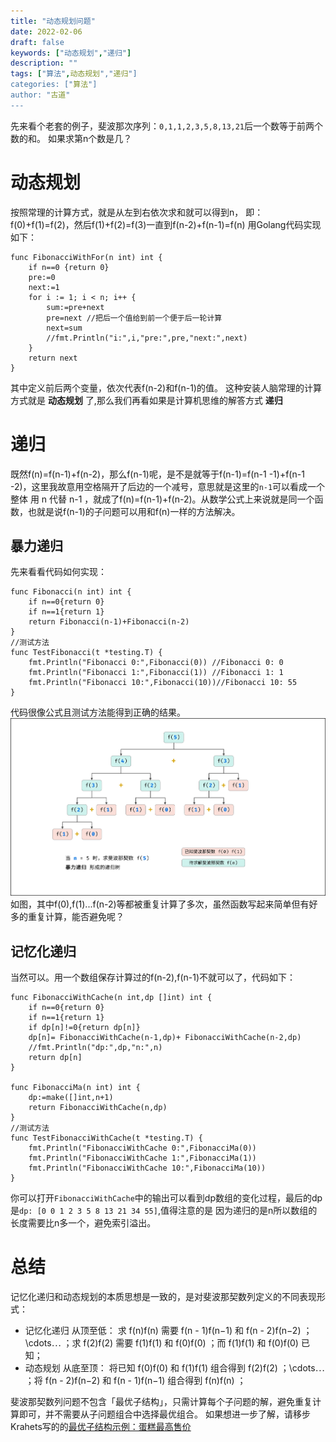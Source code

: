 ```yaml
---
title: "动态规划问题"
date: 2022-02-06
draft: false
keywords: ["动态规划","递归"]
description: ""
tags: ["算法",动态规划","递归"]
categories: ["算法"]
author: "古道" 
---
```

先来看个老套的例子，斐波那次序列：`0,1,1,2,3,5,8,13,21`后一个数等于前两个数的和。
如果求第n个数是几？
# 动态规划
按照常理的计算方式，就是从左到右依次求和就可以得到n，
即：f(0)+f(1)=f(2)，然后f(1)+f(2)=f(3)一直到f(n-2)+f(n-1)=f(n) 用Golang代码实现如下：
``` golang
func FibonacciWithFor(n int) int {
	if n==0 {return 0}
	pre:=0
	next:=1
	for i := 1; i < n; i++ {
		sum:=pre+next
		pre=next //把后一个值给到前一个便于后一轮计算
		next=sum
		//fmt.Println("i:",i,"pre:",pre,"next:",next)
	}
	return next
}
```
其中定义前后两个变量，依次代表f(n-2)和f(n-1)的值。
这种安装人脑常理的计算方式就是 **动态规划** 了,那么我们再看如果是计算机思维的解答方式 **递归**
# 递归
既然f(n)=f(n-1)+f(n-2)，那么f(n-1)呢，是不是就等于f(n-1)=f(n-1 -1)+f(n-1 -2)，这里我故意用空格隔开了后边的一个减号，意思就是这里的`n-1`可以看成一个整体
用 n 代替 n-1 ，就成了f(n)=f(n-1)+f(n-2)。从数学公式上来说就是同一个函数，也就是说f(n-1)的子问题可以用和f(n)一样的方法解决。
## 暴力递归
先来看看代码如何实现：
``` golang
func Fibonacci(n int) int {
	if n==0{return 0}
	if n==1{return 1}
	return Fibonacci(n-1)+Fibonacci(n-2)
}
//测试方法
func TestFibonacci(t *testing.T) {
	fmt.Println("Fibonacci 0:",Fibonacci(0)) //Fibonacci 0: 0
	fmt.Println("Fibonacci 1:",Fibonacci(1)) //Fibonacci 1: 1
	fmt.Println("Fibonacci 10:",Fibonacci(10))//Fibonacci 10: 55
}
```
代码很像公式且测试方法能得到正确的结果。 
![暴力递归图1](/images/fibonacci01.png)
如图，其中f(0),f(1)...f(n-2)等都被重复计算了多次，虽然函数写起来简单但有好多的重复计算，能否避免呢？
## 记忆化递归
当然可以。用一个数组保存计算过的f(n-2),f(n-1)不就可以了，代码如下：
``` golang
func FibonacciWithCache(n int,dp []int) int {
	if n==0{return 0}
	if n==1{return 1}
	if dp[n]!=0{return dp[n]}
	dp[n]= FibonacciWithCache(n-1,dp)+ FibonacciWithCache(n-2,dp)
	//fmt.Println("dp:",dp,"n:",n)
	return dp[n]
}

func FibonacciMa(n int) int {
	dp:=make([]int,n+1)
	return FibonacciWithCache(n,dp)
}
//测试方法
func TestFibonacciWithCache(t *testing.T) {
	fmt.Println("FibonacciWithCache 0:",FibonacciMa(0))
	fmt.Println("FibonacciWithCache 1:",FibonacciMa(1))
	fmt.Println("FibonacciWithCache 10:",FibonacciMa(10))
}
```
你可以打开`FibonacciWithCache`中的输出可以看到dp数组的变化过程，最后的dp是`dp: [0 0 1 2 3 5 8 13 21 34 55]`,值得注意的是
因为递归的是n所以数组的长度需要比n多一个，避免索引溢出。
# 总结
记忆化递归和动态规划的本质思想是一致的，是对斐波那契数列定义的不同表现形式：
- 记忆化递归
从顶至低： 求 f(n)f(n) 需要 f(n - 1)f(n−1) 和 f(n - 2)f(n−2) ； \cdots⋯ ；求 f(2)f(2) 需要 f(1)f(1) 和 f(0)f(0) ；而 f(1)f(1) 和 f(0)f(0) 已知；
- 动态规划 
从底至顶： 将已知 f(0)f(0) 和 f(1)f(1) 组合得到 f(2)f(2) ；\cdots⋯ ；将 f(n - 2)f(n−2) 和 f(n - 1)f(n−1) 组合得到 f(n)f(n) ；

斐波那契数列问题不包含「最优子结构」，只需计算每个子问题的解，避免重复计算即可，并不需要从子问题组合中选择最优组合。
如果想进一步了解，请移步Krahets写的的[最优子结构示例：蛋糕最高售价](https://leetcode-cn.com/leetbook/read/illustration-of-algorithm/m5zf)


